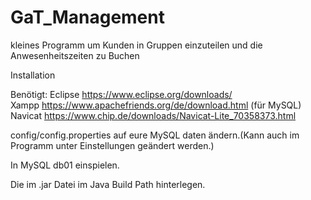 # GaT_Management
kleines Programm um Kunden in Gruppen einzuteilen und die Anwesenheitszeiten zu Buchen


Installation

Benötigt: 
Eclipse https://www.eclipse.org/downloads/                
Xampp https://www.apachefriends.org/de/download.html (für MySQL)                  
Navicat https://www.chip.de/downloads/Navicat-Lite_70358373.html

config/config.properties auf eure MySQL daten ändern.(Kann auch im Programm unter Einstellungen geändert werden.)

In MySQL db01 einspielen. 

Die im .jar Datei im Java Build Path hinterlegen.
